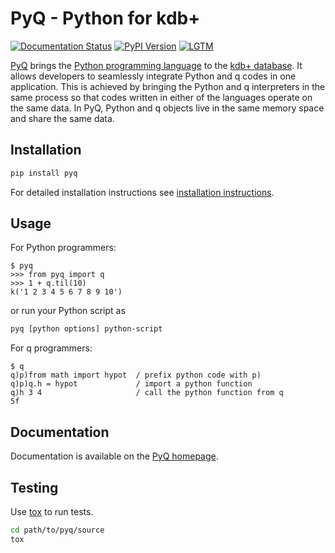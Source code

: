 # PyQ - Python for kdb+

[![Documentation Status](https://readthedocs.org/projects/pyq/badge/?version=latest)](http://pyq.readthedocs.io/en/latest/?badge=latest)
[![PyPI Version](https://img.shields.io/pypi/v/pyq.svg)](https://pypi.python.org/pypi/pyq)
[![LGTM](https://pyq.enlnt.com/_images/lgtm.svg)](https://lgtm.com/projects/g/enlnt/pyq)

[PyQ][2] brings the [Python programming language][4] to the [kdb+ database][5]. It allows
developers to seamlessly integrate Python and q codes in one application.
This is achieved by bringing the Python and q interpreters in the same process
so that codes written in either of the languages operate on the same data.
In PyQ, Python and q objects live in the same memory space and share the same
data.

## Installation

```bash
pip install pyq
```

For detailed installation instructions see [installation instructions][1].

## Usage

For Python programmers:

```
$ pyq
>>> from pyq import q
>>> 1 + q.til(10)
k('1 2 3 4 5 6 7 8 9 10')
```

or run your Python script as

```bash
pyq [python options] python-script
```

For q programmers:

```
$ q
q)p)from math import hypot  / prefix python code with p)
q)p)q.h = hypot             / import a python function
q)h 3 4                     / call the python function from q
5f
```

## Documentation

Documentation is available on the [PyQ homepage][2].

## Testing

Use [tox][3] to run tests.

```bash
cd path/to/pyq/source
tox
```

[1]: https://code.kx.com/q/interfaces/pyq/install/
[2]: https://code.kx.com/q/interfaces/pyq/quickstart
[3]: https://tox.readthedocs.io/en/latest
[4]: https://www.python.org/about
[5]: https://kx.com
